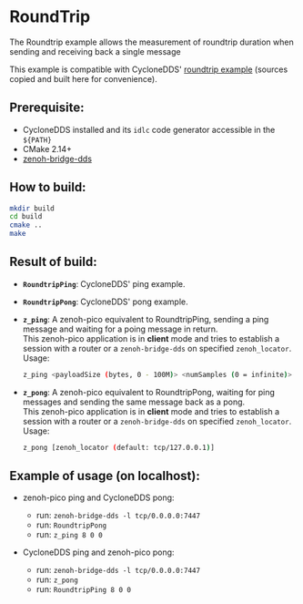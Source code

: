 # RoundTrip
The Roundtrip example allows the measurement of roundtrip duration when sending and receiving back a single message

This example is compatible with CycloneDDS' [roundtrip example](https://github.com/eclipse-cyclonedds/cyclonedds/tree/0.10.2/examples/roundtrip) (sources copied and built here for convenience).

## Prerequisite:

 - CycloneDDS installed and its `idlc` code generator accessible in the `${PATH}`
 - CMake 2.14+
 - [zenoh-bridge-dds](https://github.com/eclipse-zenoh/zenoh-plugin-dds)

## How to build:

```bash
mkdir build
cd build
cmake ..
make
```

## Result of build:

 - **`RoundtripPing`**: CycloneDDS' ping example.

 - **`RoundtripPong`**: CycloneDDS' pong example.

 - **`z_ping`**: A zenoh-pico equivalent to RoundtripPing, sending a ping message and waiting for a poing message in return.  
   This zenoh-pico application is in **client** mode and tries to establish
   a session with a router or a `zenoh-bridge-dds` on specified `zenoh_locator`.  
   Usage:
      ```bash
      z_ping <payloadSize (bytes, 0 - 100M)> <numSamples (0 = infinite)> <timeOut (seconds, 0 = infinite)> [zenoh_locator (default: tcp/127.0.0.1)]
      ```

 - **`z_pong`**: A zenoh-pico equivalent to RoundtripPong, waiting for ping messages and sending the same message back as a pong.  
   This zenoh-pico application is in **client** mode and tries to establish
   a session with a router or a `zenoh-bridge-dds` on specified `zenoh_locator`.  
   Usage:
      ```bash
      z_pong [zenoh_locator (default: tcp/127.0.0.1)]
      ```

## Example of usage (on localhost):

 - zenoh-pico ping and CycloneDDS pong:
    - run: `zenoh-bridge-dds -l tcp/0.0.0.0:7447`
    - run: `RoundtripPong`
    - run: `z_ping 8 0 0`

 - CycloneDDS ping and zenoh-pico pong:
    - run: `zenoh-bridge-dds -l tcp/0.0.0.0:7447`
    - run: `z_pong`
    - run: `RoundtripPing 8 0 0`

